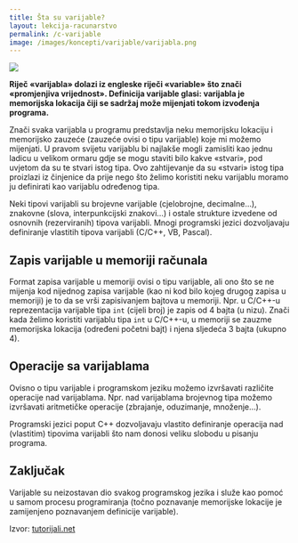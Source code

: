 ```yaml
---
title: Šta su varijable?
layout: lekcija-racunarstvo
permalink: /c-varijable
image: /images/koncepti/varijable/varijabla.png
---
```


![]({{page.image}})

**Riječ «varijabla» dolazi iz engleske riječi «variable» što znači «promjenjiva vrijednost». Definicija varijable glasi: varijabla je memorijska lokacija čiji se sadržaj može mijenjati tokom izvođenja programa.**

Znači svaka varijabla u programu predstavlja neku memorijsku lokaciju i memorijsko zauzeće (zauzeće ovisi o tipu varijable) koje mi možemo mijenjati. U pravom svijetu varijablu bi najlakše mogli zamisliti kao jednu ladicu u velikom ormaru gdje se mogu staviti bilo kakve «stvari», pod uvjetom da su te stvari istog tipa. Ovo zahtijevanje da su «stvari» istog tipa proizlazi iz činjenice da prije nego što želimo koristiti neku varijablu moramo ju definirati kao varijablu određenog tipa.

Neki tipovi varijabli su brojevne varijable (cjelobrojne, decimalne…), znakovne (slova, interpunkcijski znakovi…) i ostale strukture izvedene od osnovnih (rezerviranih) tipova varijabli. Mnogi programski jezici dozvoljavaju definiranje vlastitih tipova varijabli (C/C++, VB, Pascal).

## Zapis varijable u memoriji računala

Format zapisa varijable u memoriji ovisi o tipu varijable, ali ono što se ne mijenja kod nijednog zapisa varijable (kao ni kod bilo kojeg drugog zapisa u memoriji) je to da se vrši zapisivanjem bajtova u memoriji. Npr. u C/C++-u reprezentacija varijable tipa `int` (cijeli broj) je zapis od 4 bajta (u nizu). Znači kada želimo koristiti varijablu tipa `int` u C/C++-u, u memoriji se zauzme memorijska lokacija (određeni početni bajt) i njena sljedeća 3 bajta (ukupno 4).

## Operacije sa varijablama

Ovisno o tipu varijable i programskom jeziku možemo izvršavati različite operacije nad varijablama. Npr. nad varijablama brojevnog tipa možemo izvršavati aritmetičke operacije (zbrajanje, oduzimanje, množenje…).

Programski jezici poput C++ dozvoljavaju vlastito definiranje operacija nad (vlastitim) tipovima varijabli što nam donosi veliku slobodu u pisanju programa.

## Zaključak

Varijable su neizostavan dio svakog programskog jezika i služe kao pomoć u samom procesu programiranja (točno poznavanje memorijske lokacije je zamijenjeno poznavanjem definicije varijable).


Izvor: [tutorijali.net](//tutorijali.net/)
